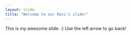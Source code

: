```yaml
---
layout: slide
title: "Welcome to our Ravi's slide!"
---
```

This is my awesome slide. :)
Use the left arrow to go back!
